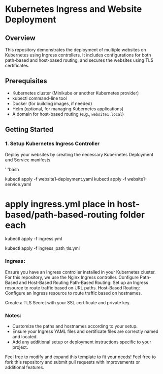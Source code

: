 # Kubernetes Ingress and Website Deployment

## Overview

This repository demonstrates the deployment of multiple websites on Kubernetes using Ingress controllers. It includes configurations for both path-based and host-based routing, and secures the websites using TLS certificates.

## Prerequisites

- Kubernetes cluster (Minikube or another Kubernetes provider)
- kubectl command-line tool
- Docker (for building images, if needed)
- Helm (optional, for managing Kubernetes applications)
- A domain for host-based routing (e.g., `website1.local`)

## Getting Started

### 1. **Setup Kubernetes Ingress Controller**
Deploy your websites by creating the necessary Kubernetes Deployment and Service manifests.

'''bash

kubectl apply -f website1-deployment.yaml
kubectl apply -f website1-service.yaml

# apply ingress.yml place in host-based/path-based-routing folder each
kubectl apply -f ingress.yml

kubectl apply -f ingress_path_tls.yml

### Ingress:
Ensure you have an Ingress controller installed in your Kubernetes cluster. For this repository, we use the Nginx Ingress controller.
Configure Path-Based and Host-Based Routing
    Path-Based Routing: Set up an Ingress resource to route traffic based on URL paths.
    Host-Based Routing: Configure an Ingress resource to route traffic based on hostnames.

Create a TLS Secret with your SSL certificate and private key.

### Notes:

- Customize the paths and hostnames according to your setup.
- Ensure your Ingress YAML files and certificate files are correctly named and located.
- Add any additional setup or deployment instructions specific to your project.

Feel free to modify and expand this template to fit your needs!
Feel free to fork this repository and submit pull requests with improvements or additional features.



